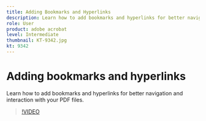 ```yaml
---
title: Adding Bookmarks and Hyperlinks
description: Learn how to add bookmarks and hyperlinks for better navigation and interaction with your PDF files
role: User
product: adobe acrobat
level: Intermediate
thumbnail: KT-9342.jpg
kt: 9342
---
```

# Adding bookmarks and hyperlinks

Learn how to add bookmarks and hyperlinks for better navigation and interaction with your PDF files.

>[!VIDEO](https://video.tv.adobe.com/v/340837?hidetitle=true)